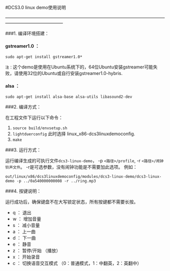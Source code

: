 #DCS3.0 linux demo使用说明

—————————————————————————————————————————————————

###1. 编译环境搭建：

#### gstreamer1.0 ：
	sudo apt-get install gstreamer1.0*

`注：`这个demo是使用在Ubuntu系统下的，64位Ubuntu安装gstreamer可能失败，请使用32位的Ubuntu或自行安装gstreamer1.0-hybris.

#### alsa ：

	sudo apt-get install alsa-base alsa-utils libasound2-dev


###2. 编译方式：

在工程文件下运行以下命令：

1. `source build/envsetup.sh`
2. `lightduerconfig`
 此时选择 linux_x86-dcs3linuxdemoconfig.
3. `make`


###3. 运行方式：

运行编译生成的可执行文件`dcs3-linux-demo`， -p `<路径>/profile`, -r `<路径>/闹钟铃声文件`。
-r是可选参数，没有闹钟功能是不需要加此选项。
例如：

	out/linux/x86/dcs3linuxdemoconfig/modules/dcs3-linux-demo/dcs3-linux-demo -p ../0a540000000008 -r ../ring.mp3

###4. 按键说明：

运行成功后，确保键盘不在大写锁定状态，所有按键都不需要长按。

 - q ： 退出
 - w ： 增加音量
 - s ： 减小音量
 - a ： 上一曲
 - d ： 下一曲
 - e ： 静音
 - z ： 暂停/开始 （播放）
 - x ： 开始录音
 - c ： 切换语音交互模式 （0：普通模式，1：中翻英，2：英翻中）
